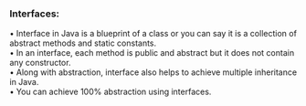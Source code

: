 <h3>Interfaces: </h3>
•	Interface in Java is a blueprint of a class or you can say it is a collection of abstract methods and static constants. <br>
•	In an interface, each method is public and abstract but it does not contain any constructor. <br>
•	Along with abstraction, interface also helps to achieve multiple inheritance in Java.<br>
•	You can achieve 100% abstraction using interfaces.<br>
